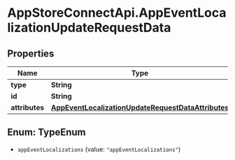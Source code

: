 # AppStoreConnectApi.AppEventLocalizationUpdateRequestData

## Properties

Name | Type | Description | Notes
------------ | ------------- | ------------- | -------------
**type** | **String** |  | 
**id** | **String** |  | 
**attributes** | [**AppEventLocalizationUpdateRequestDataAttributes**](AppEventLocalizationUpdateRequestDataAttributes.md) |  | [optional] 



## Enum: TypeEnum


* `appEventLocalizations` (value: `"appEventLocalizations"`)




